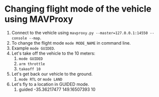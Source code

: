 # Changing flight mode of the vehicle using MAVProxy
1. Connect to the vehicle using `mavproxy.py --master=127.0.0.1:14550 --console --map`.
2. To change the flight mode `mode MODE_NAME` in command line.
3. Example `mode GUIDED`.
4. Let's take off the vehicle to the 10 meters:
   1. `mode GUIDED`
   2. `arm throttle`
   3. `takeoff 10`
5. Let's get back our vehicle to the ground.
   1. `mode RTL` or `mode LAND`
6. Let's fly to a location in GUIDED mode.
   1. guided -35.36217477 149.16507393 10